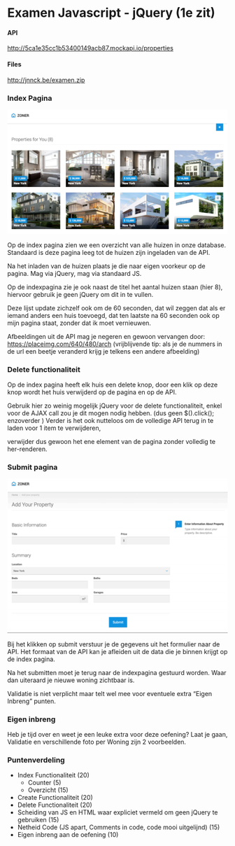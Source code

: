 # Examen Javascript - jQuery (1e zit)

#### API
http://5ca1e35cc1b53400149acb87.mockapi.io/properties

#### Files
http://jnnck.be/examen.zip

### Index Pagina
![Alt text](assets/img/screenshot_index_page.png?raw=true "Title")

Op de index pagina zien we een overzicht van alle huizen in onze database. Standaard is deze
pagina leeg tot de huizen zijn ingeladen van de API.

Na het inladen van de huizen plaats je die naar eigen voorkeur op de pagina. Mag via jQuery, mag
via standaard JS.

Op de indexpagina zie je ook naast de titel het aantal huizen staan (hier 8), hiervoor gebruik je
geen jQuery om dit in te vullen.

Deze lijst update zichzelf ook om de 60 seconden, dat wil zeggen dat als er iemand anders een huis
toevoegd, dat ten laatste na 60 seconden ook op mijn pagina staat, zonder dat ik moet
vernieuwen.

Afbeeldingen uit de API mag je negeren en gewoon vervangen door:
https://placeimg.com/640/480/arch (vrijblijvende tip: als je de nummers in de url een beetje
veranderd krijg je telkens een andere afbeelding)

### Delete functionaliteit
Op de index pagina heeft elk huis een delete knop, door een klik op deze knop wordt het huis
verwijderd op de pagina en op de API.

Gebruik hier zo weinig mogelijk jQuery voor de delete functionaliteit, enkel voor de AJAX call zou
je dit mogen nodig hebben. (dus geen $().click(); enzoverder )
Verder is het ook nutteloos om de volledige API terug in te laden voor 1 item te verwijderen,

verwijder dus gewoon het ene element van de pagina zonder volledig te her-renderen.

### Submit pagina
![Alt text](assets/img/screenshot_submit_page.png?raw=true "Title")

Bij het klikken op submit verstuur je de gegevens uit het formulier naar de API. Het formaat van de
API kan je afleiden uit de data die je binnen krijgt op de index pagina.

Na het submitten moet je terug naar de indexpagina gestuurd worden. Waar dan uiteraard je
nieuwe woning zichtbaar is.

Validatie is niet verplicht maar telt wel mee voor eventuele extra “Eigen Inbreng” punten.

### Eigen inbreng
Heb je tijd over en weet je een leuke extra voor deze oefening? Laat je gaan, Validatie en
verschillende foto per Woning zijn 2 voorbeelden.

### Puntenverdeling
*   Index Functionaliteit (20)
    *  Counter (5)
    *  Overzicht (15)
*   Create Functionaliteit (20)
*   Delete Functionaliteit (20)
*   Scheiding van JS en HTML waar expliciet vermeld om geen jQuery te gebruiken (15)
*   Netheid Code (JS apart, Comments in code, code mooi uitgelijnd) (15)
*   Eigen inbreng aan de oefening (10)

